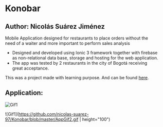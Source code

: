 # Konobar

## Author: Nicolás Suárez Jiménez

Mobile Application designed for restaurants to place orders without the need of a waiter and more important to perform sales analysis
- Designed and developed using Ionic 3 framework together with firebase as non-relational data base, storage and hosting for the web application.
- The app was tested by 2 restaurants in the city of Bogotá receiving great acceptance.

This was a project made with learning purpose. And can be found [here](https://konobar-d81aa.firebaseapp.com/). 

## Application: 

![Gif1](https://github.com/nicolas-suarez-97/Konobar/blob/master/AppGif.gif)

![Gif1](https://github.com/nicolas-suarez-97/Konobar/blob/master/AppGif2.gif | height="100")

